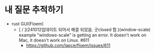 # 내 질문 추적하기
- rust GUI(Floem)
  - [ / ](241012업데이트 되어서 해결 되었음. 굿closed 함.)(window-scale) example "windows-scale" is getting an error. It doesn't work on Mac, it doesn't work on Linux. #611   
    - https://github.com/lapce/floem/issues/611
